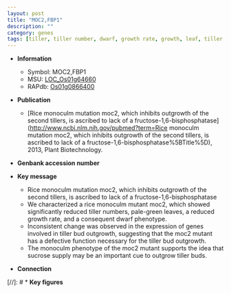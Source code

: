 ```yaml
---
layout: post
title: "MOC2,FBP1"
description: ""
category: genes
tags: [tiller, tiller number, dwarf, growth rate, growth, leaf, tiller bud outgrowth, sucrose, sucrose supply]
---
```


* **Information**  
    + Symbol: MOC2,FBP1  
    + MSU: [LOC_Os01g64660](http://rice.uga.edu/cgi-bin/ORF_infopage.cgi?orf=LOC_Os01g64660)  
    + RAPdb: [Os01g0866400](https://rapdb.dna.affrc.go.jp/locus/?name=Os01g0866400)  

* **Publication**  
    + [Rice monoculm mutation moc2, which inhibits outgrowth of the second tillers, is ascribed to lack of a fructose-1,6-bisphosphatase](http://www.ncbi.nlm.nih.gov/pubmed?term=Rice monoculm mutation moc2, which inhibits outgrowth of the second tillers, is ascribed to lack of a fructose-1,6-bisphosphatase%5BTitle%5D), 2013, Plant Biotechnology.

* **Genbank accession number**  

* **Key message**  
    + Rice monoculm mutation moc2, which inhibits outgrowth of the second tillers, is ascribed to lack of a fructose-1,6-bisphosphatase
    + We characterized a rice monoculm mutant moc2, which showed significantly reduced tiller numbers, pale-green leaves, a reduced growth rate, and a consequent dwarf phenotype.
    + Inconsistent change was observed in the expression of genes involved in tiller bud outgrowth, suggesting that the moc2 mutant has a defective function necessary for the tiller bud outgrowth.
    + The monoculm phenotype of the moc2 mutant supports the idea that sucrose supply may be an important cue to outgrow tiller buds.

* **Connection**  

[//]: # * **Key figures**  


